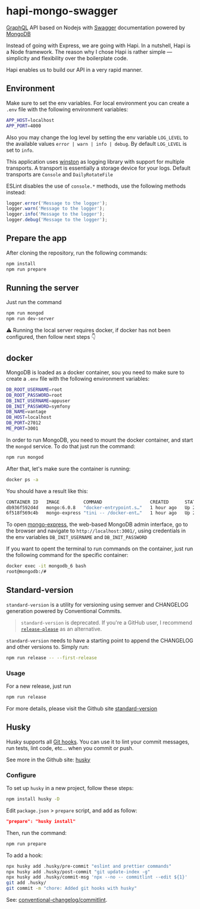# hapi-mongo-swagger

[GraphQL](https://graphql.org/) API based on Nodejs with
[Swagger](https://swagger.io/) documentation powered by
[MongoDB](https://www.mongodb.com/)

Instead of going with Express, we are going with Hapi. In a nutshell, Hapi is a
Node framework. The reason why I chose Hapi is rather simple — simplicity and
flexibility over the boilerplate code.

Hapi enables us to build our API in a very rapid manner.

## Environment

Make sure to set the env variables. For local environment you can create a
`.env` file with the following environment variables:

```bash
APP_HOST=localhost
APP_PORT=4000
```

Also you may change the log level by setting the env variable `LOG_LEVEL` to the
available values `error | warn | info | debug`. By default `LOG_LEVEL` is set to
`info`.

This application uses [winston](https://github.com/winstonjs/winston) as logging
library with support for multiple transports. A transport is essentially a
storage device for your logs. Default transports are `Console` and
`DailyRotateFile`

ESLint disables the use of `console.*` methods, use the following methods
instead:

```js
logger.error('Message to the logger');
logger.warn('Message to the logger');
logger.info('Message to the logger');
logger.debug('Message to the logger');
```

## Prepare the app

After cloning the repository, run the following commands:

```bash
npm install
npm run prepare
```

## Running the server

Just run the command

```bash
npm run mongod
npm run dev-server
```

⚠️ Running the local server requires docker, if docker has not been configured,
then follow next steps 👇

## docker

MongoDB is loaded as a docker container, sou you need to make sure to create a
`.env` file with the following environment variables:

```bash
DB_ROOT_USERNAME=root
DB_ROOT_PASSWORD=root
DB_INIT_USERNAME=appuser
DB_INIT_PASSWORD=symfony
DB_NAME=vantage
DB_HOST=localhost
DB_PORT=27012
ME_PORT=3001
```

In order to run MongoDB, you need to mount the docker container, and start the
`mongod` service. To do that just run the command:

```bash
npm run mongod
```

After that, let's make sure the container is running:

```bash
docker ps -a
```

You should have a result like this:

```bash
CONTAINER ID   IMAGE         COMMAND                  CREATED      STATUS        PORTS                     NAMES
db936f592d4d   mongo:6.0.8   "docker-entrypoint.s…"   1 hour ago   Up 2 minute   0.0.0.0:27012->27017/tcp  mongodb_6
6f518f569c4b   mongo-express "tini -- /docker-ent…"   1 hour ago   Up 2 minutes  0.0.0.0:3001->8081/tcp    mongo-express
```

To open [mongo-express](https://github.com/mongo-express/mongo-express), the
web-based MongoDB admin interface, go to the browser and navigate to
`http://localhost:3001/`, using credentials in the env variables
`DB_INIT_USERNAME` and `DB_INIT_PASSWORD`

If you want to opent the terminal to run commands on the container, just run the
following command for the specific container:

```bash
docker exec -it mongodb_6 bash
root@mongodb:/#
```

## Standard-version

`standard-version` is a utility for versioning using semver and CHANGELOG
generation powered by Conventional Commits.

> `standard-version` is deprecated. If you're a GitHub user, I recommend
> [`release-please`](https://github.com/googleapis/release-please) as an
> alternative.

`standard-version` needs to have a starting point to append the CHANGELOG and
other versions to. Simply run:

```bash
npm run release -- --first-release
```

### Usage

For a new release, just run

```bash
npm run release
```

For more details, please visit the Github site
[standard-version](https://github.com/conventional-changelog/standard-version)

## Husky

Husky supports all [Git hooks](https://git-scm.com/docs/githooks). You can use
it to lint your commit messages, run tests, lint code, etc... when you commit or
push.

See more in the Github site: [husky](https://github.com/typicode/husky)

### Configure

To set up `husky` in a new project, follow these steps:

```bash
npm install husky -D
```

Edit `package.json` > `prepare` script, and add as follow:

```json
"prepare": "husky install"
```

Then, run the command:

```bash
npm run prepare
```

To add a hook:

```bash
npx husky add .husky/pre-commit "eslint and prettier commands"
npx husky add .husky/post-commit "git update-index -g"
npx husky add .husky/commit-msg 'npx --no -- commitlint --edit ${1}'
git add .husky/
git commit -m "chore: Added git hooks with husky"
```

See:
[conventional-changelog/commitlint](https://github.com/conventional-changelog/commitlint).
